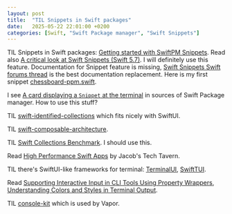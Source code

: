 ```yaml
---
layout: post
title:  "TIL Snippets in Swift packages"
date:   2025-05-22 22:01:00 +0200
categories: [Swift, "Swift Package manager", "Swift Snippets"]
---
```

TIL Snippets in Swift packages: [Getting started with SwiftPM Snippets](https://swiftonserver.com/getting-started-with-swiftpm-snippets/). Read also [A critical look at Swift Snippets (Swift 5.7)](https://blog.eidinger.info/a-critical-look-at-swift-snippets-swift-57). I will definitely use this feature. Documentation for Snippet feature is missing, [Swift Snippets Swift forums thread](https://forums.swift.org/t/swift-snippets/51947) is the best documentation replacement. Here is my first snippet [chessboard-ppm.swift](https://github.com/valeriyvan/swift-geometrize/blob/main/Snippets/chessboard-ppm.swift).

I see [A card displaying a ``Snippet`` at the terminal](https://github.com/swiftlang/swift-package-manager/pull/3694/files) in sources of Swift Package manager. How to use this stuff?

TIL [swift-identified-collections](https://github.com/pointfreeco/swift-identified-collections) which fits nicely with SwiftUI.

TIL [swift-composable-architecture](https://github.com/pointfreeco/swift-composable-architecture).

TIL [Swift Collections Benchmark](https://github.com/apple/swift-collections-benchmark). I should use this.

Read [High Performance Swift Apps](https://blog.jacobstechtavern.com/p/high-performance-swift-apps) by Jacob's Tech Tavern.

TIL there's SwiftUI-like frameworks for terminal: [TerminalUI](https://github.com/chriseidhof/TerminalUI), [SwiftTUI](https://github.com/rensbreur/SwiftTUI).

Read [Supporting Interactive Input in CLI Tools Using Property Wrappers](https://swifttoolkit.dev/posts/cli-question), [Understanding Colors and Styles in Terminal Output](https://swifttoolkit.dev/posts/terminal-colors).

TIL [console-kit](https://github.com/vapor/console-kit) which is used by Vapor.
